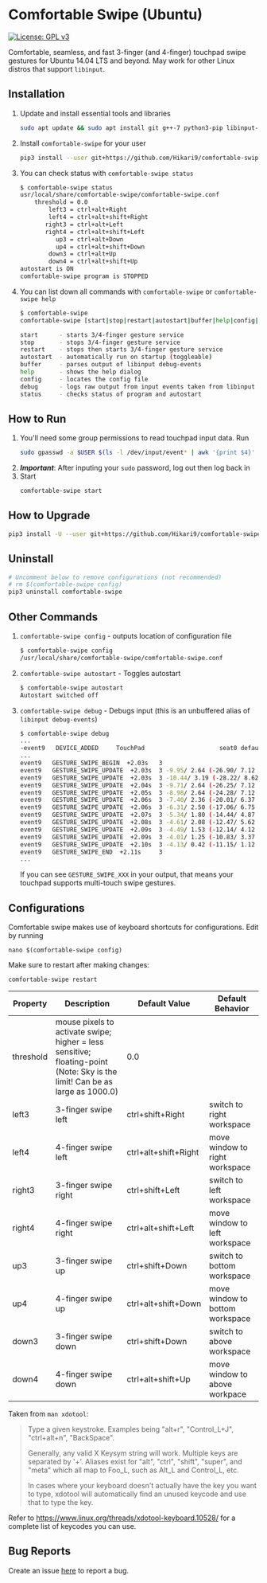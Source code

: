 # Comfortable Swipe (Ubuntu)
[![License: GPL v3](https://img.shields.io/badge/License-GPL%20v3-blue.svg)](https://www.gnu.org/licenses/gpl-3.0)

Comfortable, seamless, and fast 3-finger (and 4-finger) touchpad swipe gestures for Ubuntu 14.04 LTS and beyond. May work for other Linux distros that support `libinput`.

## Installation

1. Update and install essential tools and libraries

    ```bash
    sudo apt update && sudo apt install git g++-7 python3-pip libinput-tools libxdo-dev
    ```

2. Install `comfortable-swipe` for your user

    ```bash
    pip3 install --user git+https://github.com/Hikari9/comfortable-swipe
    ```

3. You can check status with `comfortable-swipe status`

    ```bash
    $ comfortable-swipe status
    usr/local/share/comfortable-swipe/comfortable-swipe.conf
        threshold = 0.0
            left3 = ctrl+alt+Right
            left4 = ctrl+alt+shift+Right
           right3 = ctrl+alt+Left
           right4 = ctrl+alt+shift+Left
              up3 = ctrl+alt+Down
              up4 = ctrl+alt+shift+Down
            down3 = ctrl+alt+Up
            down4 = ctrl+alt+shift+Up
    autostart is ON
    comfortable-swipe program is STOPPED
    ```

3. You can list down all commands with `comfortable-swipe` or `comfortable-swipe help`

    ```bash
    $ comfortable-swipe
    comfortable-swipe [start|stop|restart|autostart|buffer|help|config|debug|status]

    start      - starts 3/4-finger gesture service
    stop       - stops 3/4-finger gesture service
    restart    - stops then starts 3/4-finger gesture service
    autostart  - automatically run on startup (toggleable)
    buffer     - parses output of libinput debug-events
    help       - shows the help dialog
    config     - locates the config file
    debug      - logs raw output from input events taken from libinput
    status     - checks status of program and autostart
    ```

## How to Run

1. You'll need some group permissions to read touchpad input data. Run
    ```bash
    sudo gpasswd -a $USER $(ls -l /dev/input/event* | awk '{print $4}' | head --line=1)
    ```
2. ***Important***: After inputing your `sudo` password, log out then log back in
3. Start
    ```bash
    comfortable-swipe start
    ```

## How to Upgrade

```bash
pip3 install -U --user git+https://github.com/Hikari9/comfortable-swipe
```

## Uninstall

```bash
# Uncomment below to remove configurations (not recommended)
# rm $(comfortable-swipe config)
pip3 uninstall comfortable-swipe
```

## Other Commands

1. `comfortable-swipe config` - outputs location of configuration file

    ```bash
    $ comfortable-swipe config
    /usr/local/share/comfortable-swipe/comfortable-swipe.conf
    ```

2. `comfortable-swipe autostart` - Toggles autostart
    ```bash
    $ comfortable-swipe autostart
    Autostart switched off
    ```

3. `comfortable-swipe debug` - Debugs input (this is an unbuffered alias of `libinput debug-events`)

    ```bash
    $ comfortable-swipe debug
    ...
    -event9   DEVICE_ADDED     TouchPad                     seat0 default group7  cap:pg  size 70x50mm tap(dl off) left scroll-nat scroll-2fg-edge click-buttonareas-clickfinger dwt-on
    ...
    event9   GESTURE_SWIPE_BEGIN  +2.03s   3
    event9   GESTURE_SWIPE_UPDATE  +2.03s  3 -9.95/ 2.64 (-26.90/ 7.12 unaccelerated)
    event9   GESTURE_SWIPE_UPDATE  +2.03s  3 -10.44/ 3.19 (-28.22/ 8.62 unaccelerated)
    event9   GESTURE_SWIPE_UPDATE  +2.04s  3 -9.71/ 2.64 (-26.25/ 7.12 unaccelerated)
    event9   GESTURE_SWIPE_UPDATE  +2.05s  3 -8.98/ 2.64 (-24.28/ 7.12 unaccelerated)
    event9   GESTURE_SWIPE_UPDATE  +2.06s  3 -7.40/ 2.36 (-20.01/ 6.37 unaccelerated)
    event9   GESTURE_SWIPE_UPDATE  +2.06s  3 -6.31/ 2.50 (-17.06/ 6.75 unaccelerated)
    event9   GESTURE_SWIPE_UPDATE  +2.07s  3 -5.34/ 1.80 (-14.44/ 4.87 unaccelerated)
    event9   GESTURE_SWIPE_UPDATE  +2.08s  3 -4.61/ 2.08 (-12.47/ 5.62 unaccelerated)
    event9   GESTURE_SWIPE_UPDATE  +2.09s  3 -4.49/ 1.53 (-12.14/ 4.12 unaccelerated)
    event9   GESTURE_SWIPE_UPDATE  +2.09s  3 -4.01/ 1.25 (-10.83/ 3.37 unaccelerated)
    event9   GESTURE_SWIPE_UPDATE  +2.10s  3 -4.13/ 0.42 (-11.15/ 1.12 unaccelerated)
    event9   GESTURE_SWIPE_END  +2.11s     3
    ...
    ```

    If you can see `GESTURE_SWIPE_XXX` in your output, that means your touchpad supports multi-touch swipe gestures.

## Configurations

Comfortable swipe makes use of keyboard shortcuts for configurations. Edit by running

```
nano $(comfortable-swipe config)
```

Make sure to restart after making changes:
```
comfortable-swipe restart
```

Property  | Description | Default Value | Default Behavior
--------- | ----------- | -------------- | -----
threshold | mouse pixels to activate swipe; higher = less sensitive; floating-point (Note: Sky is the limit! Can be as large as 1000.0) | 0.0
left3     | 3-finger swipe left | ctrl+shift+Right | switch to right workspace
left4     | 4-finger swipe left | ctrl+alt+shift+Right | move window to right workspace
right3    | 3-finger swipe right | ctrl+shift+Left | switch to left workspace
right4    | 4-finger swipe right | ctrl+alt+shift+Left | move window to left workspace
up3       | 3-finger swipe up | ctrl+shift+Down | switch to bottom workspace
up4       | 4-finger swipe up | ctrl+alt+shift+Down | move window to bottom workspace
down3     | 3-finger swipe down | ctrl+shift+Down | switch to above workspace
down4     | 4-finger swipe down | ctrl+alt+shift+Up | move window to above workpace

Taken from `man xdotool`:

> Type a given keystroke. Examples being "alt+r", "Control_L+J",
> "ctrl+alt+n", "BackSpace".
>
> Generally, any valid X Keysym string will work. Multiple keys are
> separated by '+'. Aliases exist for "alt", "ctrl", "shift",
> "super", and "meta" which all map to Foo_L, such as Alt_L and
> Control_L, etc.
>
> In cases where your keyboard doesn't actually have the key you want
> to type, xdotool will automatically find an unused keycode and use
> that to type the key.

Refer to https://www.linux.org/threads/xdotool-keyboard.10528/ for a complete list of keycodes you can use.

## Bug Reports

Create an issue [here](https://github.com/Hikari9/comfortable-swipe-ubuntu/issues/new) to report a bug.
